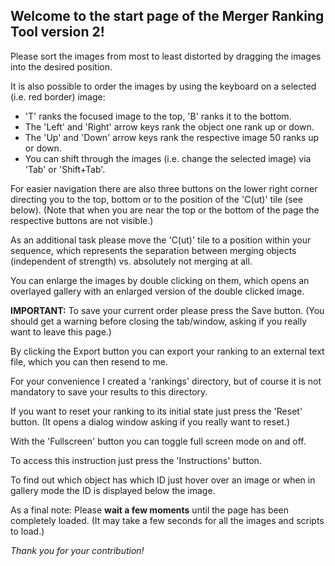 ## Welcome to the start page of the Merger Ranking Tool version 2!

Please sort the images from most to least distorted by dragging the images into the desired position.

It is also possible to order the images by using the keyboard on a selected (i.e. red border) image:

- 'T' ranks the focused image to the top, 'B' ranks it to the bottom. 
- The 'Left' and 'Right' arrow keys rank the object one rank up or down.
- The 'Up' and 'Down' arrow keys rank the respective image 50 ranks up or down. 
- You can shift through the images (i.e. change the selected image) via 'Tab' or 'Shift+Tab'.

For easier navigation there are also three buttons on the lower right corner directing you to the top, bottom or to the position of the 'C(ut)' tile (see below).  (Note that when you are near the top or the bottom of the page the respective buttons are not visible.) 

As an additional task please move the 'C(ut)' tile to a position within your sequence, which represents the separation between merging objects (independent of strength) vs. absolutely not merging at all. 

You can enlarge the images by double clicking on them, which opens an overlayed gallery with an enlarged version of the double clicked image. 

**IMPORTANT:** To save your current order please press the Save button. (You should get a warning before closing the tab/window, asking if you really want to leave this page.) 

By clicking the Export button you can export your ranking to an external text file, which you can then resend to me. 

For your convenience I created a 'rankings' directory, but of course it is not mandatory to save your results to this directory. 

If you want to reset your ranking to its initial state just press the 'Reset' button. (It opens a dialog window asking if you really want to reset.) 

With the 'Fullscreen' button you can toggle full screen mode on and off.

To access this instruction just press the 'Instructions' button. 

To find out which object has which ID just hover over an image or when in gallery mode the ID is displayed below the image.

As a final note: Please **wait a few moments** until the page has been completely loaded. (It may take a few seconds for all the images and scripts to load.)

*Thank you for your contribution!* 